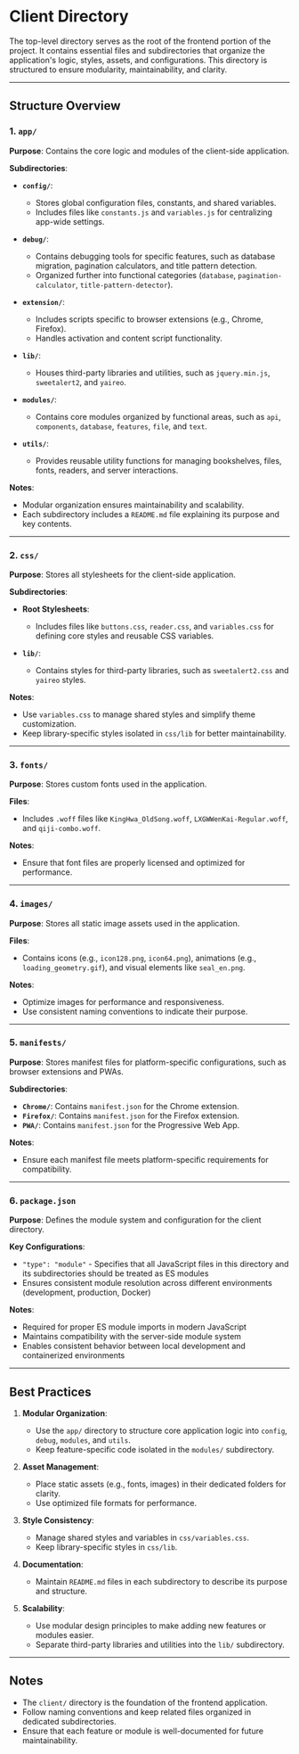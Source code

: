 # Client Directory

The top-level directory serves as the root of the frontend portion of the project. It contains essential files and subdirectories that organize the application's logic, styles, assets, and configurations. This directory is structured to ensure modularity, maintainability, and clarity.

---

## Structure Overview

### 1. `app/`

**Purpose**: Contains the core logic and modules of the client-side application.

**Subdirectories**:

- **`config/`**:
  - Stores global configuration files, constants, and shared variables.
  - Includes files like `constants.js` and `variables.js` for centralizing app-wide settings.

- **`debug/`**:
  - Contains debugging tools for specific features, such as database migration, pagination calculators, and title pattern detection.
  - Organized further into functional categories (`database`, `pagination-calculator`, `title-pattern-detector`).

- **`extension/`**:
  - Includes scripts specific to browser extensions (e.g., Chrome, Firefox).
  - Handles activation and content script functionality.

- **`lib/`**:
  - Houses third-party libraries and utilities, such as `jquery.min.js`, `sweetalert2`, and `yaireo`.

- **`modules/`**:
  - Contains core modules organized by functional areas, such as `api`, `components`, `database`, `features`, `file`, and `text`.

- **`utils/`**:
  - Provides reusable utility functions for managing bookshelves, files, fonts, readers, and server interactions.

**Notes**:

- Modular organization ensures maintainability and scalability.
- Each subdirectory includes a `README.md` file explaining its purpose and key contents.

---

### 2. `css/`

**Purpose**: Stores all stylesheets for the client-side application.

**Subdirectories**:

- **Root Stylesheets**:
  - Includes files like `buttons.css`, `reader.css`, and `variables.css` for defining core styles and reusable CSS variables.
  
- **`lib/`**:
  - Contains styles for third-party libraries, such as `sweetalert2.css` and `yaireo` styles.

**Notes**:

- Use `variables.css` to manage shared styles and simplify theme customization.
- Keep library-specific styles isolated in `css/lib` for better maintainability.

---

### 3. `fonts/`

**Purpose**: Stores custom fonts used in the application.

**Files**:

- Includes `.woff` files like `KingHwa_OldSong.woff`, `LXGWWenKai-Regular.woff`, and `qiji-combo.woff`.

**Notes**:

- Ensure that font files are properly licensed and optimized for performance.

---

### 4. `images/`

**Purpose**: Stores all static image assets used in the application.

**Files**:

- Contains icons (e.g., `icon128.png`, `icon64.png`), animations (e.g., `loading_geometry.gif`), and visual elements like `seal_en.png`.

**Notes**:

- Optimize images for performance and responsiveness.
- Use consistent naming conventions to indicate their purpose.

---

### 5. `manifests/`

**Purpose**: Stores manifest files for platform-specific configurations, such as browser extensions and PWAs.

**Subdirectories**:

- **`Chrome/`**: Contains `manifest.json` for the Chrome extension.
- **`Firefox/`**: Contains `manifest.json` for the Firefox extension.
- **`PWA/`**: Contains `manifest.json` for the Progressive Web App.

**Notes**:

- Ensure each manifest file meets platform-specific requirements for compatibility.

---

### 6. `package.json`

**Purpose**: Defines the module system and configuration for the client directory.

**Key Configurations**:

- `"type": "module"` - Specifies that all JavaScript files in this directory and its subdirectories should be treated as ES modules
- Ensures consistent module resolution across different environments (development, production, Docker)

**Notes**:

- Required for proper ES module imports in modern JavaScript
- Maintains compatibility with the server-side module system
- Enables consistent behavior between local development and containerized environments

---

## Best Practices

1. **Modular Organization**:
   - Use the `app/` directory to structure core application logic into `config`, `debug`, `modules`, and `utils`.
   - Keep feature-specific code isolated in the `modules/` subdirectory.

2. **Asset Management**:
   - Place static assets (e.g., fonts, images) in their dedicated folders for clarity.
   - Use optimized file formats for performance.

3. **Style Consistency**:
   - Manage shared styles and variables in `css/variables.css`.
   - Keep library-specific styles in `css/lib`.

4. **Documentation**:
   - Maintain `README.md` files in each subdirectory to describe its purpose and structure.

5. **Scalability**:
   - Use modular design principles to make adding new features or modules easier.
   - Separate third-party libraries and utilities into the `lib/` subdirectory.

---

## Notes

- The `client/` directory is the foundation of the frontend application.
- Follow naming conventions and keep related files organized in dedicated subdirectories.
- Ensure that each feature or module is well-documented for future maintainability.
